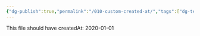 ```yaml
---
{"dg-publish":true,"permalink":"/010-custom-created-at/","tags":["dg-test-vault"]}
---
```


This file should have createdAt: 2020-01-01